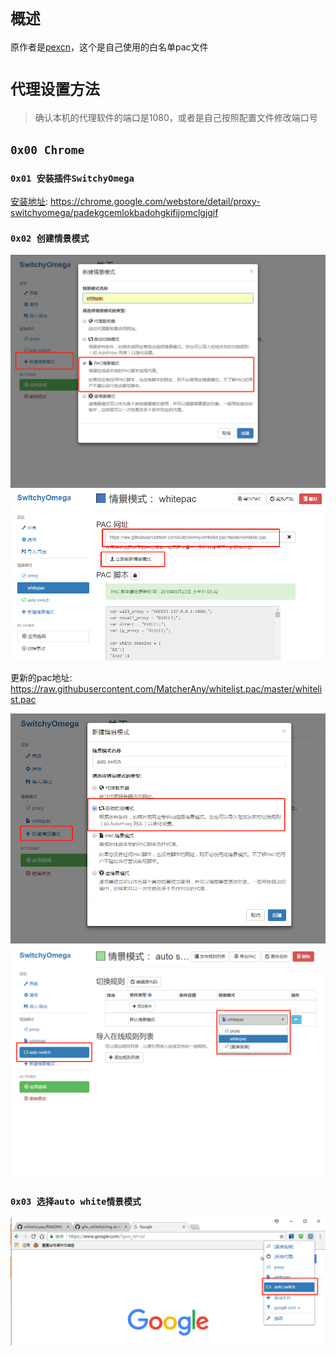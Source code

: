 # `概述`

原作者是[pexcn](https://github.com/pexcn)，这个是自己使用的白名单pac文件

# `代理设置方法`

> 确认本机的代理软件的端口是1080，或者是自己按照配置文件修改端口号

## `0x00 Chrome`

### `0x01 安装插件SwitchyOmega`

[安装地址](https://chrome.google.com/webstore/detail/proxy-switchyomega/padekgcemlokbadohgkifijomclgjgif): https://chrome.google.com/webstore/detail/proxy-switchyomega/padekgcemlokbadohgkifijomclgjgif

### `0x02 创建情景模式`

[![chrome-1](Images/chrome-1.png)](https://github.com/yuuxeun/y/blob/pac/Images/chrome-1.png) [![chrome-2](Images/chrome-2.png)](https://github.com/yuuxeun/y/blob/pac/Images/chrome-2.png)

更新的pac地址: https://raw.githubusercontent.com/MatcherAny/whitelist.pac/master/whitelist.pac

[![chrome-3](Images/chrome-3.png)](https://github.com/yuuxeun/y/blob/pac/Images/chrome-3.png) [![chrome-4](Images/chrome-4.png)](https://github.com/yuuxeun/y/blob/pac/Images/chrome-4.png)

### `0x03 选择auto white情景模式`

[![chrome-5](Images/chrome-5.png)](https://github.com/yuuxeun/y/blob/pac/Images/chrome-5.png)